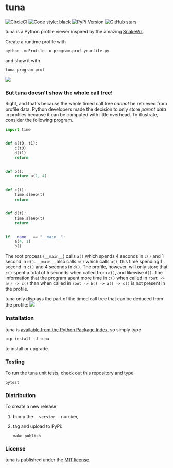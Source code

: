 # tuna

[![CircleCI](https://img.shields.io/circleci/project/github/nschloe/tuna/master.svg)](https://circleci.com/gh/nschloe/tuna)
[![Code style: black](https://img.shields.io/badge/code%20style-black-000000.svg)](https://github.com/ambv/black)
[![PyPi Version](https://img.shields.io/pypi/v/tuna.svg)](https://pypi.org/project/tuna)
[![GitHub stars](https://img.shields.io/github/stars/nschloe/tuna.svg?logo=github&label=Stars)](https://github.com/nschloe/tuna)

tuna is a Python profile viewer inspired by the amazing
[SnakeViz](https://github.com/jiffyclub/snakeviz).

Create a runtime profile with
```
python -mcProfile -o program.prof yourfile.py
```
and show it with
```
tuna program.prof
```

![](https://nschloe.github.io/tuna/screencast.gif)


### But tuna doesn't show the whole call tree!

Right, and that's because the whole timed call tree _cannot_ be retrieved from profile
data. Python developers made the decision to only store _parent data_ in profiles
because it can be computed with little overhead.
To illustrate, consider the following program.
```python
import time


def a(t0, t1):
    c(t0)
    d(t1)
    return


def b():
    return a(1, 4)


def c(t):
    time.sleep(t)
    return


def d(t):
    time.sleep(t)
    return


if __name__ == "__main__":
    a(4, 1)
    b()
```
The root process (`__main__`) calls `a()` which spends 4 seconds in `c()` and 1 second
in `d()`. `__main__` also calls `b()` which calls `a()`, this time spending 1 second in
`c()` and 4 seconds in `d()`. The profile, however, will only store that `c()` spent a
total of 5 seconds when called from `a()`, and likewise `d()`. The information that the
program spent more time in `c()` when called in `root -> a() -> c()` than when called in
`root -> b() -> a() -> c()` is not present in the profile.

tuna only displays the part of the timed call tree that can be deduced from the profile:
![](https://nschloe.github.io/tuna/foo.png)

### Installation

tuna is [available from the Python Package
Index](https://pypi.org/project/tuna/), so simply type
```
pip install -U tuna
```
to install or upgrade.


### Testing

To run the tuna unit tests, check out this repository and type
```
pytest
```

### Distribution

To create a new release

1. bump the `__version__` number,

2. tag and upload to PyPi:
    ```
    make publish
    ```

### License

tuna is published under the [MIT license](https://en.wikipedia.org/wiki/MIT_License).
